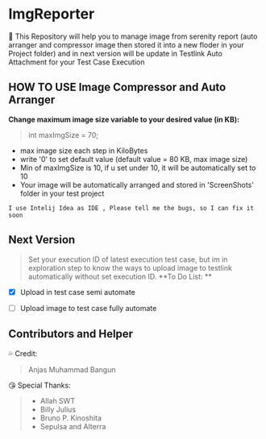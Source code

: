 # ImgReporter
:art: This Repository will help you to manage image from serenity report (auto arranger and compressor image then stored it into a new floder in your Project folder) and in next version will be update in Testlink Auto Attachment for your Test Case Execution

## HOW TO USE Image Compressor and Auto Arranger
**Change maximum image size variable to your desired value (in KB):**
>int maxImgSize = 70;
* max image size each step in KiloBytes
* write '0' to set default value (default value = 80 KB, max image size) 
* Min of maxImgSize is 10, if u set under 10, it will be automatically set to 10
* Your image will be automatically arranged and stored in 'ScreenShots' folder in your test project
```
I use Intelij Idea as IDE , Please tell me the bugs, so I can fix it soon
```


## Next Version

> Set your execution ID of latest execution test case, but im in exploration step to know the ways to upload image to testlink automatically without set execution ID.
**To Do List: **
- [x] Upload in test case semi automate
- [ ] Upload image to test case fully automate


## Contributors and Helper
:sweat_drops: Credit:
> Anjas Muhammad Bangun

:kissing_heart: Special Thanks:
> - Allah SWT
> - Billy Julius
> - Bruno P. Kinoshita
> - Sepulsa and Alterra
